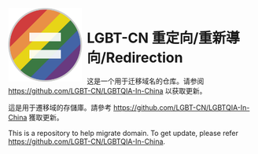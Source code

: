 <img width="150" height="150" align="left" style="float: left; margin: 0 10px 0 0;" alt="LGBT-CN logo" src="https://github.com/LGBT-CN/logo/raw/master/v2/logo.png">

# LGBT-CN 重定向/重新導向/Redirection

这是一个用于迁移域名的仓库。请参阅 <https://github.com/LGBT-CN/LGBTQIA-In-China> 以获取更新。

這是用于遷移域的存儲庫。請參考 <https://github.com/LGBT-CN/LGBTQIA-In-China> 獲取更新。

This is a repository to help migrate domain. To get update, please refer <https://github.com/LGBT-CN/LGBTQIA-In-China>.
